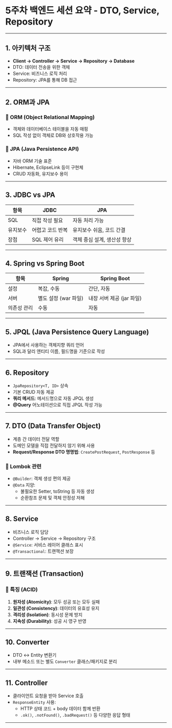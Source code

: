 # 5주차 백엔드 세션 요약 - DTO, Service, Repository

---

## 1. 아키텍처 구조

- **Client → Controller → Service → Repository → Database**
- DTO: 데이터 전송을 위한 객체
- Service: 비즈니스 로직 처리
- Repository: JPA를 통해 DB 접근

---

## 2. ORM과 JPA

### 🔸 ORM (Object Relational Mapping)
- 객체와 데이터베이스 테이블을 자동 매핑
- SQL 작성 없이 객체로 DB와 상호작용 가능

### 🔸 JPA (Java Persistence API)
- 자바 ORM 기술 표준
- Hibernate, EclipseLink 등이 구현체
- CRUD 자동화, 유지보수 용이

---

## 3. JDBC vs JPA

| 항목       | JDBC                                  | JPA                                      |
|------------|---------------------------------------|-------------------------------------------|
| SQL        | 직접 작성 필요                        | 자동 처리 가능                            |
| 유지보수   | 어렵고 코드 반복                      | 유지보수 쉬움, 코드 간결                  |
| 장점       | SQL 제어 유리                         | 객체 중심 설계, 생산성 향상               |

---

## 4. Spring vs Spring Boot

| 항목           | Spring                              | Spring Boot                           |
|----------------|--------------------------------------|----------------------------------------|
| 설정           | 복잡, 수동                           | 간단, 자동                             |
| 서버           | 별도 설정 (war 파일)                | 내장 서버 제공 (jar 파일)              |
| 의존성 관리    | 수동                                 | 자동                                   |

---

## 5. JPQL (Java Persistence Query Language)

- JPA에서 사용하는 객체지향 쿼리 언어
- SQL과 달리 엔티티 이름, 필드명을 기준으로 작성

---

## 6. Repository

- `JpaRepository<T, ID>` 상속
- 기본 CRUD 자동 제공
- **쿼리 메서드**: 메서드명으로 자동 JPQL 생성
- **@Query** 어노테이션으로 직접 JPQL 작성 가능

---

## 7. DTO (Data Transfer Object)

- 계층 간 데이터 전달 역할
- 도메인 모델을 직접 전달하지 않기 위해 사용
- **Request/Response DTO 명명법**: `CreatePostRequest`, `PostResponse` 등

### 🔸 Lombok 관련
- `@Builder`: 객체 생성 편의 제공
- `@Data` 지양:
    - 불필요한 Setter, toString 등 자동 생성
    - 순환참조 문제 및 객체 안정성 저해

---

## 8. Service

- 비즈니스 로직 담당
- Controller → Service → Repository 구조
- `@Service`: 서비스 레이어 클래스 표시
- `@Transactional`: 트랜잭션 보장

---

## 9. 트랜잭션 (Transaction)

### 🔸 특징 (ACID)
1. **원자성 (Atomicity)**: 모두 성공 또는 모두 실패
2. **일관성 (Consistency)**: 데이터의 유효성 유지
3. **격리성 (Isolation)**: 동시성 문제 방지
4. **지속성 (Durability)**: 성공 시 영구 반영

---

## 10. Converter

- DTO ↔ Entity 변환기
- 내부 메소드 또는 별도 `Converter` 클래스/패키지로 분리

---

## 11. Controller

- 클라이언트 요청을 받아 Service 호출
- `ResponseEntity` 사용:
    - HTTP 상태 코드 + body 데이터 함께 반환
    - `.ok()`, `.notFound()`, `.badRequest()` 등 다양한 응답 형태

---